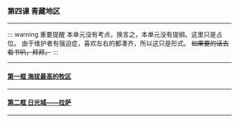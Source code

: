 ### 第四课 青藏地区

---

::: warning 重要提醒
本单元没有考点，换言之，本单元没有提纲。这里只是占位。
由于维护者有强迫症，喜欢左右的都凑齐，所以这只是形式。
~~如果要的话去看书叭，拜拜。~~
:::

---

#### [第一框 海拔最高的牧区](./%E7%AC%AC%E4%B8%80%E6%A1%86%20%E6%B5%B7%E6%8B%94%E6%9C%80%E9%AB%98%E7%9A%84%E7%89%A7%E5%8C%BA)

---

#### [第二框 日光城——拉萨](./%E7%AC%AC%E4%BA%8C%E8%AF%BE%20%E6%97%A5%E5%85%89%E5%9F%8E%E2%80%94%E2%80%94%E6%8B%89%E8%90%A8)

---
